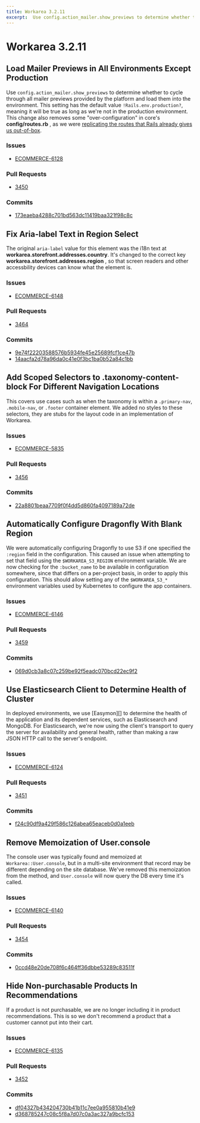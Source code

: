 ```yaml
---
title: Workarea 3.2.11
excerpt:  Use config.action_mailer.show_previews to determine whether to cycle through all mailer previews provided by the platform and load them into the environment. This setting has the default value !Rails.env.production?, meaning it will be true as long a
---
```


# Workarea 3.2.11

## Load Mailer Previews in All Environments Except Production

Use `config.action_mailer.show_previews` to determine whether to cycle through all mailer previews provided by the platform and load them into the environment. This setting has the default value `!Rails.env.production?`, meaning it will be true as long as we're not in the production environment. This change also removes some "over-configuration" in core's **config/routes.rb** , as we were [replicating the routes that Rails already gives us out-of-box](https://github.com/rails/rails/blob/b9e0b4f19940fdd7105db3dffc507cbd89ac3705/actionmailer/lib/action_mailer/railtie.rb#L70-L74).

### Issues

- [ECOMMERCE-6128](https://jira.tools.weblinc.com/browse/ECOMMERCE-6128)

### Pull Requests

- [3450](https://stash.tools.weblinc.com/projects/WL/repos/workarea/pull-requests/3450/overview)

### Commits

- [173eaeba4288c701bd563dc11419baa321f98c8c](https://stash.tools.weblinc.com/projects/WL/repos/workarea/commits/173eaeba4288c701bd563dc11419baa321f98c8c)

## Fix Aria-label Text in Region Select

The original `aria-label` value for this element was the i18n text at **workarea.storefront.addresses.country**. It's changed to the correct key **workarea.storefront.addresses.region** , so that screen readers and other accessbility devices can know what the element is.

### Issues

- [ECOMMERCE-6148](https://jira.tools.weblinc.com/browse/ECOMMERCE-6148)

### Pull Requests

- [3464](https://stash.tools.weblinc.com/projects/WL/repos/workarea/pull-requests/3464/overview)

### Commits

- [9e74f22203588576b5934fe45e25689fcf1ce47b](https://stash.tools.weblinc.com/projects/WL/repos/workarea/commits/9e74f22203588576b5934fe45e25689fcf1ce47b)
- [14aacfa2d78a96da0c41e0f3bc1ba0b52a84c1bb](https://stash.tools.weblinc.com/projects/WL/repos/workarea/commits/14aacfa2d78a96da0c41e0f3bc1ba0b52a84c1bb)

## Add Scoped Selectors to .taxonomy-content-block For Different Navigation Locations

This covers use cases such as when the taxonomy is within a `.primary-nav`, `.mobile-nav`, or `.footer` container element. We added no styles to these selectors, they are stubs for the layout code in an implementation of Workarea.

### Issues

- [ECOMMERCE-5835](https://jira.tools.weblinc.com/browse/ECOMMERCE-5835)

### Pull Requests

- [3456](https://stash.tools.weblinc.com/projects/WL/repos/workarea/pull-requests/3456/overview)

### Commits

- [22a8801beaa7709f0f4dd5d860fa4097189a72de](https://stash.tools.weblinc.com/projects/WL/repos/workarea/commits/22a8801beaa7709f0f4dd5d860fa4097189a72de)

## Automatically Configure Dragonfly With Blank Region

We were automatically configuring Dragonfly to use S3 if one specified the `:region` field in the configuration. This caused an issue when attempting to set that field using the `$WORKAREA_S3_REGION` environment variable. We are now checking for the `:bucket_name` to be available in configuration somewhere, since that differs on a per-project basis, in order to apply this configuration. This should allow setting any of the `$WORKAREA_S3_*` environment variables used by Kubernetes to configure the app containers.

### Issues

- [ECOMMERCE-6146](https://jira.tools.weblinc.com/browse/ECOMMERCE-6146)

### Pull Requests

- [3459](https://stash.tools.weblinc.com/projects/WL/repos/workarea/pull-requests/3459/overview)

### Commits

- [069d0cb3a8c07c259be92f5eadc070bcd22ec9f2](https://stash.tools.weblinc.com/projects/WL/repos/workarea/commits/069d0cb3a8c07c259be92f5eadc070bcd22ec9f2)

## Use Elasticsearch Client to Determine Health of Cluster

In deployed environments, we use [Easymon][] to determine the health of the application and its dependent services, such as Elasticsearch and MongoDB. For Elasticsearch, we're now using the client's transport to query the server for availability and general health, rather than making a raw JSON HTTP call to the server's endpoint.

### Issues

- [ECOMMERCE-6124](https://jira.tools.weblinc.com/browse/ECOMMERCE-6124)

### Pull Requests

- [3451](https://stash.tools.weblinc.com/projects/WL/repos/workarea/pull-requests/3451/overview)

### Commits

- [f24c90df9a429f586c126abea65eaceb0d0a1eeb](https://stash.tools.weblinc.com/projects/WL/repos/workarea/commits/f24c90df9a429f586c126abea65eaceb0d0a1eeb)

## Remove Memoization of User.console

The console user was typically found and memoized at `Workarea::User.console`, but in a multi-site environment that record may be different depending on the site database. We've removed this memoization from the method, and `User.console` will now query the DB every time it's called.

### Issues

- [ECOMMERCE-6140](https://jira.tools.weblinc.com/browse/ECOMMERCE-6140)

### Pull Requests

- [3454](https://stash.tools.weblinc.com/projects/WL/repos/workarea/pull-requests/3454/overview)

### Commits

- [0ccd48e20de708f6c464ff36dbbe53289c83511f](https://stash.tools.weblinc.com/projects/WL/repos/workarea/commits/0ccd48e20de708f6c464ff36dbbe53289c83511f)

## Hide Non-purchasable Products In Recommendations

If a product is not purchasable, we are no longer including it in product recommendations. This is so we don't recommend a product that a customer cannot put into their cart.

### Issues

- [ECOMMERCE-6135](https://jira.tools.weblinc.com/browse/ECOMMERCE-6135)

### Pull Requests

- [3452](https://stash.tools.weblinc.com/projects/WL/repos/workarea/pull-requests/3452/overview)

### Commits

- [df04327b434204730b41b11c7ee0a955810b41e9](https://stash.tools.weblinc.com/projects/WL/repos/workarea/commits/df04327b434204730b41b11c7ee0a955810b41e9)
- [d368785247c08c5f8a7d07c0a3ac327a9bcfc153](https://stash.tools.weblinc.com/projects/WL/repos/workarea/commits/d368785247c08c5f8a7d07c0a3ac327a9bcfc153)

